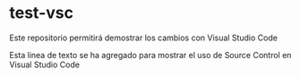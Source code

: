 # test-vsc
Este repositorio permitirá demostrar los cambios con Visual Studio Code

Esta linea de texto se ha agregado para mostrar el uso de Source Control en Visual Studio Code